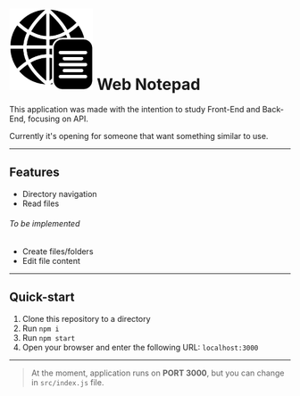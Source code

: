 # <img style="text-align: center" src="public/assets/web_notepad.svg" width="150" /> Web Notepad

This application was made with the intention to study Front-End and Back-End, focusing on API.

Currently it's opening for someone that want something similar to use.

---

## Features

- Directory navigation
- Read files

###### To be implemented

- Create files/folders
- Edit file content

---

## Quick-start

1. Clone this repository to a directory
2. Run `npm i`
3. Run `npm start`
4. Open your browser and enter the following URL: `localhost:3000`

---

> At the moment, application runs on **PORT 3000**, but you can change in `src/index.js` file.
